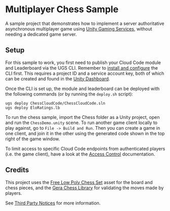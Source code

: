 # Multiplayer Chess Sample

A sample project that demonstrates how to implement a server authoritative asynchronous multiplayer game using [Unity Gaming Services](https://unity.com/solutions/gaming-services), without needing a dedicated game server.

## Setup

For this sample to work, you first need to publish your Cloud Code module and Leaderboard via the UGS CLI. Remember to [install and configure](https://services.docs.unity.com/guides/ugs-cli/latest/general/get-started/install-the-cli/) the CLI first. This requires a project ID and a service account key, both of which can be created and found in the [Unity Dashboard](https://dashboard.unity.com).

Once the CLI is set up, the module and leaderboard can be deployed with the following commands (or by running the `deploy.sh` script):

```
ugs deploy ChessCloudCode/ChessCloudCode.sln
ugs deploy EloRatings.lb
```

To run the chess sample, import the Chess folder as a Unity project, open and run the `ChessDemo.unity` scene. To run another game client locally to play against, go to `File -> Build and Run`. Then you can create a game in one client, and join it in the other using the generated code shown in the top right of the game window.

To limit access to specific Cloud Code endpoints from authenticated players (i.e. the game client), have a look at the [Access Control](https://docs.unity.com/ugs-overview/en/manual/access-control) documentation.

## Credits

This project uses the [Free Low Poly Chess Set](https://assetstore.unity.com/packages/3d/props/free-low-poly-chess-set-116856) asset for the board and chess pieces, and the [Gera Chess Library](https://github.com/Geras1mleo/Chess) for validating the moves made by players.

See [Third Party Notices](Third%20Party%20Notices.md) for more information.
